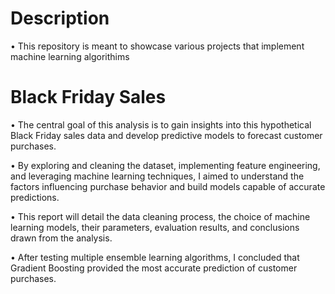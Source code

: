 # Description

•	This repository is meant to showcase various projects that implement machine learning algorithims 

# Black Friday Sales

•	The central goal of this analysis is to gain insights into this hypothetical Black Friday sales data and develop predictive models to forecast customer purchases.

•	By exploring and cleaning the dataset, implementing feature engineering, and leveraging machine learning techniques, I aimed to understand the factors influencing purchase behavior and build models capable of accurate predictions.

•	This report will detail the data cleaning process, the choice of machine learning models, their parameters, evaluation results, and conclusions drawn from the analysis.

•	After testing multiple ensemble learning algorithms, I concluded that Gradient Boosting provided the most accurate prediction of customer purchases.
